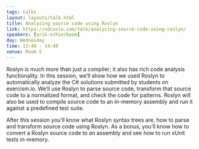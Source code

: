 ```yaml
---
tags: talks
layout: layouts/talk.html
title: Analyzing source code using Roslyn
link: https://ndcoslo.com/talk/analyzing-source-code-using-roslyn/
speakers: [erik-schierboom]
day: Wednesday
time: 13:40 - 14:40
venue: Room 5
---
```

Roslyn is much more than just a compiler; it also has rich code analysis functionality. In this session, we’ll show how we used Roslyn to automatically analyze the C# solutions submitted by students on exercism.io. We’ll use Roslyn to parse source code, transform that source code to a normalized format, and check the code for patterns. Roslyn will also be used to compile source code to an in-memory assembly and run it against a predefined test suite.

After this session you’ll know what Roslyn syntax trees are, how to parse and transform source code using Roslyn. As a bonus, you’ll know how to convert a Roslyn source code to an assembly and see how to run xUnit tests in-memory.